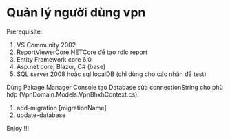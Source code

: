 # Quản lý người dùng vpn
Prerequisite:
1. VS Community 2002
2. ReportViewerCore.NETCore để tạo rdlc report
3. Entity Framework core 6.0
4. Asp.net core, Blazor, C# (base)
5. SQL server 2008 hoặc sql localDB (chỉ dùng cho các nhân để test)

Dùng Pakage Manager Console tạo Database sửa connectionString cho phù hợp (VpnDomain.Models.VpnBhxhContext.cs): 
1. add-migration [migrationName]
2. update-database

Enjoy !!!

